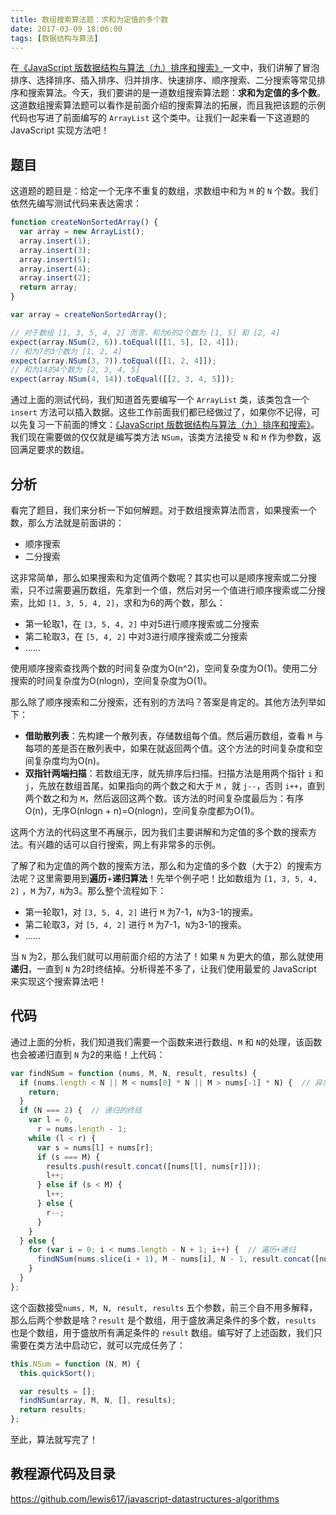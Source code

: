 ```yaml
---
title: 数组搜索算法题：求和为定值的多个数
date: 2017-03-09 18:06:00
tags: [数据结构与算法]
---
```


在[《JavaScript 版数据结构与算法（九）排序和搜索》](https://lewis617.github.io/2017/02/20/sort-and-search/)一文中，我们讲解了冒泡排序、选择排序、插入排序、归并排序、快速排序、顺序搜索、二分搜索等常见排序和搜索算法。今天，我们要讲的是一道数组搜索算法题：**求和为定值的多个数**。这道数组搜索算法题可以看作是前面介绍的搜索算法的拓展，而且我把该题的示例代码也写进了前面编写的 `ArrayList` 这个类中。让我们一起来看一下这道题的 JavaScript 实现方法吧！

<!--more-->

## 题目

这道题的题目是：给定一个无序不重复的数组，求数组中和为 `M` 的 `N` 个数。我们依然先编写测试代码来表达需求：

```js
function createNonSortedArray() {
  var array = new ArrayList();
  array.insert(1);
  array.insert(3);
  array.insert(5);
  array.insert(4);
  array.insert(2);
  return array;
}

var array = createNonSortedArray();

// 对于数组 [1, 3, 5, 4, 2] 而言，和为6的2个数为 [1, 5] 和 [2, 4]
expect(array.NSum(2, 6)).toEqual([[1, 5], [2, 4]]);
// 和为7的3个数为 [1, 2, 4]
expect(array.NSum(3, 7)).toEqual([[1, 2, 4]]);
// 和为14的4个数为 [2, 3, 4, 5]
expect(array.NSum(4, 14)).toEqual([[2, 3, 4, 5]]);
```

通过上面的测试代码，我们知道首先要编写一个 `ArrayList` 类，该类包含一个 `insert` 方法可以插入数据。这些工作前面我们都已经做过了，如果你不记得，可以先复习一下前面的博文：[《JavaScript 版数据结构与算法（九）排序和搜索》](https://lewis617.github.io/2017/02/20/sort-and-search/)。我们现在需要做的仅仅就是编写类方法 `NSum`，该类方法接受 `N` 和 `M` 作为参数，返回满足要求的数组。

## 分析

看完了题目，我们来分析一下如何解题。对于数组搜索算法而言，如果搜索一个数，那么方法就是前面讲的：

- 顺序搜索
- 二分搜索

这非常简单，那么如果搜索和为定值两个数呢？其实也可以是顺序搜索或二分搜索，只不过需要遍历数组，先拿到一个值，然后对另一个值进行顺序搜索或二分搜索，比如 `[1, 3, 5, 4, 2]`，求和为6的两个数，那么：

- 第一轮取1，在 `[3, 5, 4, 2]` 中对5进行顺序搜索或二分搜索
- 第二轮取3，在 `[5, 4, 2]` 中对3进行顺序搜索或二分搜索
- ……

使用顺序搜索查找两个数的时间复杂度为O(n^2)，空间复杂度为O(1)。使用二分搜索的时间复杂度为O(nlogn)，空间复杂度为O(1)。

那么除了顺序搜索和二分搜索，还有别的方法吗？答案是肯定的。其他方法列举如下：

- **借助散列表**：先构建一个散列表，存储数组每个值。然后遍历数组，查看 `M` 与每项的差是否在散列表中，如果在就返回两个值。这个方法的时间复杂度和空间复杂度均为O(n)。
- **双指针两端扫描**：若数组无序，就先排序后扫描。扫描方法是用两个指针 `i` 和 `j`，先放在数组首尾，如果指向的两个数之和大于 `M` ，就 `j--`，否则 `i++`，直到两个数之和为 `M`，然后返回这两个数。该方法的时间复杂度最后为：有序O(n)，无序O(nlogn + n)=O(nlogn)，空间复杂度都为O(1)。

这两个方法的代码这里不再展示，因为我们主要讲解和为定值的多个数的搜索方法。有兴趣的话可以自行搜索，网上有非常多的示例。

了解了和为定值的两个数的搜索方法，那么和为定值的多个数（大于2）的搜索方法呢？这里需要用到**遍历**+**递归算法**！先举个例子吧！比如数组为 `[1, 3, 5, 4, 2]` ，`M` 为7，`N`为3。那么整个流程如下：

- 第一轮取1，对 `[3, 5, 4, 2]` 进行 `M` 为7-1，`N`为3-1的搜索。
- 第二轮取3，对 `[5, 4, 2]` 进行 `M` 为7-1，`N`为3-1的搜索。
- ……

当 `N` 为2，那么我们就可以用前面介绍的方法了！如果 `N` 为更大的值，那么就使用**递归**，一直到 `N` 为2时终结掉。分析得差不多了，让我们使用最爱的 JavaScript 来实现这个搜索算法吧！

## 代码

通过上面的分析，我们知道我们需要一个函数来进行数组、`M` 和 `N`的处理，该函数也会被递归直到 `N` 为2的来临！上代码：

```js
var findNSum = function (nums, M, N, result, results) {
  if (nums.length < N || M < nums[0] * N || M > nums[-1] * N) {  // 异常处理
    return;
  }
  if (N === 2) {  // 递归的终结
    var l = 0,
      r = nums.length - 1;
    while (l < r) {
      var s = nums[l] + nums[r];
      if (s === M) {
        results.push(result.concat([nums[l], nums[r]]));
        l++;
      } else if (s < M) {
        l++;
      } else {
        r--;
      }
    }
  } else {
    for (var i = 0; i < nums.length - N + 1; i++) {  // 遍历+递归
      findNSum(nums.slice(i + 1), M - nums[i], N - 1, result.concat([nums[i]]), results);
    }
  }
};
```

这个函数接受`nums, M, N, result, results` 五个参数，前三个自不用多解释，那么后两个参数是啥？`result` 是个数组，用于盛放满足条件的多个数，`results` 也是个数组，用于盛放所有满足条件的 `result` 数组。编写好了上述函数，我们只需要在类方法中启动它，就可以完成任务了：

```js
this.NSum = function (N, M) {
  this.quickSort();

  var results = [];
  findNSum(array, M, N, [], results);
  return results;
};
```

至此，算法就写完了！

## 教程源代码及目录

https://github.com/lewis617/javascript-datastructures-algorithms
